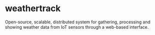# weathertrack

Open-source, scalable, distributed system for gathering, processing and showing weather data from IoT sensors through a web-based interface.
